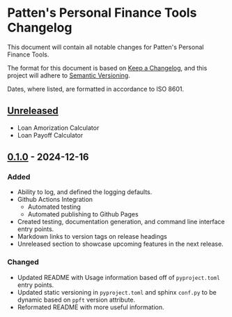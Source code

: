 # Patten's Personal Finance Tools Changelog

This document will contain all notable changes for Patten's Personal Finance Tools.

The format for this document is based on [Keep a Changelog](https://keepachangelog.com/en/1.1.0/), and this project will adhere to [Semantic Versioning](https://semver.org/spec/v2.0.0.html). 

Dates, where listed, are formatted in accordance to ISO 8601.

## [Unreleased]
- Loan Amorization Calculator
- Loan Payoff Calculator


## [0.1.0] - 2024-12-16

### Added

- Ability to log, and defined the logging defaults.
- Github Actions Integration
    - Automated testing
    - Automated publishing to Github Pages
- Created testing, documentation generation, and command line interface entry points.
- Markdown links to version tags on release headings
- Unreleased section to showcase upcoming features in the next release.

### Changed

- Updated README with Usage information based off of `pyproject.toml` entry points.
- Updated static versioning in `pyproject.toml` and sphinx `conf.py` to be dynamic based on `ppft` version attribute.
- Reformated README with more useful information.

[//]: # (### Removed <- Add this section in when needed)

[unreleased]: https://github.com/TrintenP/ppft/compare/v0.1.0...HEAD
[0.1.0]: https://github.com/TrintenP/ppft/releases/v0.1.0